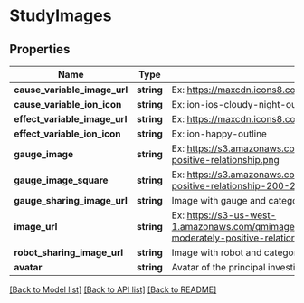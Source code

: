 # StudyImages

## Properties
Name | Type | Description | Notes
------------ | ------------- | ------------- | -------------
**cause_variable_image_url** | **string** | Ex: https://maxcdn.icons8.com/Color/PNG/96/Household/sleeping_in_bed-96.png | [optional] 
**cause_variable_ion_icon** | **string** | Ex: ion-ios-cloudy-night-outline | [optional] 
**effect_variable_image_url** | **string** | Ex: https://maxcdn.icons8.com/Color/PNG/96/Cinema/theatre_mask-96.png | [optional] 
**effect_variable_ion_icon** | **string** | Ex: ion-happy-outline | [optional] 
**gauge_image** | **string** | Ex: https://s3.amazonaws.com/quantimodo-docs/images/gauge-moderately-positive-relationship.png | 
**gauge_image_square** | **string** | Ex: https://s3.amazonaws.com/quantimodo-docs/images/gauge-moderately-positive-relationship-200-200.png | 
**gauge_sharing_image_url** | **string** | Image with gauge and category images | [optional] 
**image_url** | **string** | Ex: https://s3-us-west-1.amazonaws.com/qmimages/variable_categories_gauges_logo_background/gauge-moderately-positive-relationship_sleep_emotions_logo_background.png | 
**robot_sharing_image_url** | **string** | Image with robot and category images | [optional] 
**avatar** | **string** | Avatar of the principal investigator | [optional] 

[[Back to Model list]](../README.md#documentation-for-models) [[Back to API list]](../README.md#documentation-for-api-endpoints) [[Back to README]](../README.md)


